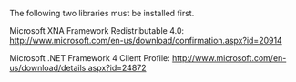 The following two libraries must be installed first.

Microsoft XNA Framework Redistributable 4.0:
http://www.microsoft.com/en-us/download/confirmation.aspx?id=20914

Microsoft .NET Framework 4 Client Profile:
http://www.microsoft.com/en-us/download/details.aspx?id=24872
